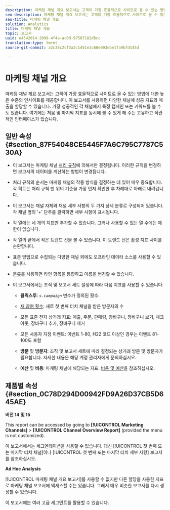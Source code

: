 ```yaml
---
description: 마케팅 채널 개요 보고서는 고객이 가장 효율적으로 사이트로 올 수 있는 방법에 대한 높은 수준의 인사이트를 제공합니다. 이 보고서를 사용하면 다양한 채널에 성공 지표와 매출을 할당할 수 있습니다. 가장 성공적인 각 채널에서 특정 캠페인 또는 키워드를 볼 수도 있습니다. 여기에는 처음 및 마지막 지표를 동시에 볼 수 있게 해 주는 고유하고 직관적인 인터페이스가 있습니다.
seo-description: 마케팅 채널 개요 보고서는 고객이 가장 효율적으로 사이트로 올 수 있는 방법에 대한 높은 수준의 인사이트를 제공합니다. 이 보고서를 사용하면 다양한 채널에 성공 지표와 매출을 할당할 수 있습니다. 가장 성공적인 각 채널에서 특정 캠페인 또는 키워드를 볼 수도 있습니다. 여기에는 처음 및 마지막 지표를 동시에 볼 수 있게 해 주는 고유하고 직관적인 인터페이스가 있습니다.
seo-title: 마케팅 채널 개요
solution: Analytics
title: 마케팅 채널 개요
topic: 보고서
uuid: e4542014-2098-4f4a-ac0d-97587182d6cc
translation-type: tm+mt
source-git-commit: a2c38c2cf3a2c1451e2c60e003ebe1fa9bfd145d

---
```



# 마케팅 채널 개요

마케팅 채널 개요 보고서는 고객이 가장 효율적으로 사이트로 올 수 있는 방법에 대한 높은 수준의 인사이트를 제공합니다. 이 보고서를 사용하면 다양한 채널에 성공 지표와 매출을 할당할 수 있습니다. 가장 성공적인 각 채널에서 특정 캠페인 또는 키워드를 볼 수도 있습니다. 여기에는 처음 및 마지막 지표를 동시에 볼 수 있게 해 주는 고유하고 직관적인 인터페이스가 있습니다.

## 일반 속성 {#section_87F54048CE5445F7A6C795C7787C530A}

* 이 보고서는 마케팅 채널 [처리 규칙](https://marketing.adobe.com/resources/help/en_US/mchannel/c_channels_rules.html)에 의해서만 결정됩니다. 이러한 규칙을 변경하면 보고서의 데이터를 계산하는 방법이 변경됩니다.
* 처리 규칙의 순서는 마케팅 채널의 작동 방식을 결정하는 데 있어 매우 중요합니다. 각 히트는 처리 규칙 맨 위의 기준을 가장 먼저 확인한 후 차례대로 아래로 내려갑니다.
* 이 보고서는 채널 자체와 채널 세부 사항의 두 가지 상세 분류로 구성되어 있습니다. 각 채널 옆의 '+' 단추를 클릭하면 세부 사항이 표시됩니다.
* 각 열에는 네 개의 지표만 추가할 수 있습니다. 그러나 사용할 수 있는 열 수에는 제한이 없습니다.
* 각 열의 끝에서 작은 트렌드 선을 볼 수 있습니다. 이 트렌드 선은 활성 지표 사이를 순환합니다.
* 표준 방법으로 수집되는 다양한 채널 외에도 오프라인 데이터 소스를 사용할 수 있습니다.
* [분류](https://marketing.adobe.com/resources/help/en_US/mchannel/t_classifications.html)를 사용하면 라인 항목을 통합하고 이름을 변경할 수 있습니다.
* 이 보고서에서는 조직 및 보고서 세트 설정에 따라 다음 지표를 사용할 수 있습니다.

   * **클릭스루**: *`s.campaign`* 변수가 정의된 횟수.

   * [새 참여 횟수](https://marketing.adobe.com/resources/help/en_US/mchannel/t_visitor_engagement.html): 새로 첫 번째 터치 채널을 받은 방문자의 수
   * 모든 표준 전자 상거래 지표: 매출, 주문, 판매량, 장바구니, 장바구니 보기, 체크아웃, 장바구니 추가, 장바구니 제거
   * 모든 사용자 지정 이벤트: 이벤트 1-80, H22 코드 이상인 경우는 이벤트 81-100도 포함
   * **방문** 및 **방문자**: 조직 및 보고서 세트에 따라 결정되는 상거래 방문 및 방문자가 필요합니다. 자세한 내용은 해당 계정 관리자에게 문의하십시오.

   * **예산** 및 **비용**: 마케팅 채널에 해당되는 지표. [비용 및 예산](https://marketing.adobe.com/resources/help/en_US/mchannel/c_overview_budget.html)을 참조하십시오.

## 제품별 속성 {#section_0C78D294D00942FD9A26D37CB5D645AE}

**버전 14 및 15**

This report can be accessed by going to **[!UICONTROL Marketing Channels]** &gt; **[!UICONTROL Channel Overview Report]** (provided the menu is not customized).

이 보고서에서는 세그멘테이션을 사용할 수 없습니다. 대신 [!UICONTROL 첫 번째 또는 마지막 터치 채널]이나 [!UICONTROL 첫 번째 또는 마지막 터치 세부 사항] 보고서를 참조하십시오.

**Ad Hoc Analysis**

[!UICONTROL 마케팅 채널 개요 보고서]를 사용할 수 없지만 다른 할당을 사용한 지표로 마케팅 채널 보고서에 액세스할 수는 있습니다. 그래서 매우 비슷한 보고서를 다시 생성할 수 있습니다.

이 보고서에는 여러 고급 세그먼트를 활용할 수 있습니다.
